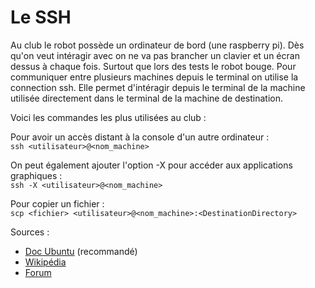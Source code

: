 # Le SSH 

Au club le robot possède un ordinateur de bord (une raspberry pi). Dès qu'on veut intéragir avec on ne va pas brancher un clavier et un écran dessus à chaque fois. Surtout que lors des tests le robot bouge. 
Pour communiquer entre plusieurs machines depuis le terminal on utilise la connection ssh. Elle permet d'intéragir depuis le terminal de la machine utilisée directement dans le terminal de la machine de destination.

Voici les commandes les plus utilisées au club : 

Pour avoir un accès distant à la console d'un autre ordinateur :  
`ssh <utilisateur>@<nom_machine>`  

On peut également ajouter l'option -X pour accéder aux applications graphiques :  
`ssh -X <utilisateur>@<nom_machine>`  

Pour copier un fichier :  
`scp <fichier> <utilisateur>@<nom_machine>:<DestinationDirectory>`


Sources : 
- [Doc Ubuntu](https://doc.ubuntu-fr.org/ssh) (recommandé)
- [Wikipédia](https://fr.wikipedia.org/wiki/Secure_Shell)
- [Forum ](https://www.cloudflare.com/fr-fr/learning/access-management/what-is-ssh/)